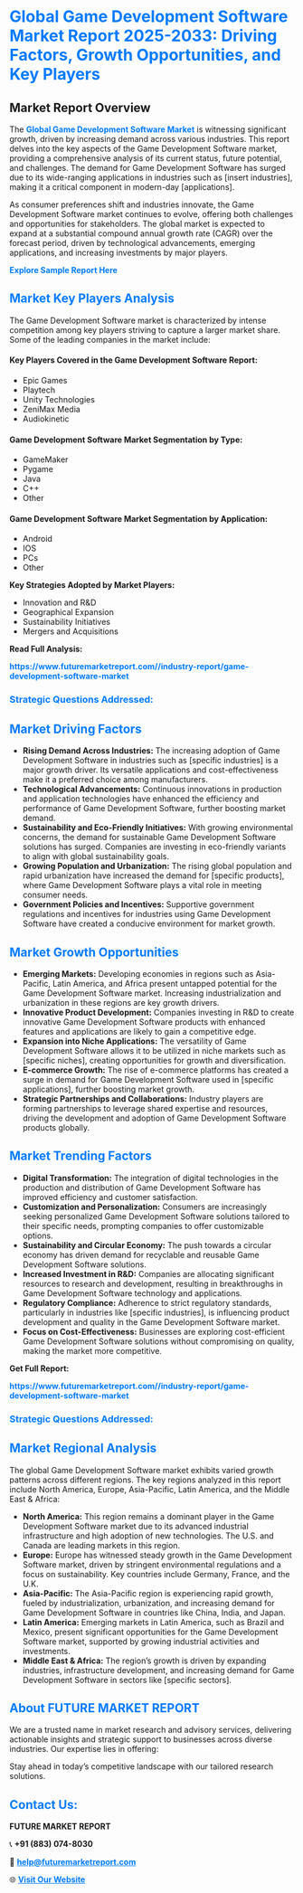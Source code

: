 <h1 style="color: #007BFF;">Global Game Development Software Market Report 2025-2033: Driving Factors, Growth Opportunities, and Key Players</h1>

<section id="overview">
<h2>Market Report Overview</h2>
<p>The <a href="https://www.futuremarketreport.com//industry-report/game-development-software-market" style="color: #007BFF; text-decoration: none;"><strong>Global Game Development Software Market</strong></a> is witnessing significant growth, driven by increasing demand across various industries. This report delves into the key aspects of the Game Development Software market, providing a comprehensive analysis of its current status, future potential, and challenges. The demand for Game Development Software has surged due to its wide-ranging applications in industries such as [insert industries], making it a critical component in modern-day [applications].</p>
<p>As consumer preferences shift and industries innovate, the Game Development Software market continues to evolve, offering both challenges and opportunities for stakeholders. The global market is expected to expand at a substantial compound annual growth rate (CAGR) over the forecast period, driven by technological advancements, emerging applications, and increasing investments by major players.</p>
</section>

<section id="overview">
<p><a href="https://www.futuremarketreport.com//request-sample/reportId=51636" style="color: #007BFF; text-decoration: none;"><strong>Explore Sample Report Here</strong></a></p>
</section>

<section id="key-players">
<h2 style="color: #007BFF;">Market Key Players Analysis</h2>
<p>The Game Development Software market is characterized by intense competition among key players striving to capture a larger market share. Some of the leading companies in the market include:</p>
<h4>Key Players Covered in the Game Development Software Report:</h4>
<ul><li>Epic Games</li><li>Playtech</li><li>Unity Technologies</li><li>ZeniMax Media</li><li>Audiokinetic</li></ul>
<h4>Game Development Software Market Segmentation by Type:</h4>
<ul><li>GameMaker</li><li>Pygame</li><li>Java</li><li>C++</li><li>Other</li></ul>

<h4>Game Development Software Market Segmentation by Application:</h4>
<ul><li>Android</li><li>IOS</li><li>PCs</li><li>Other</li></ul>
<p><strong>Key Strategies Adopted by Market Players:</strong></p>
<ul>
<li>Innovation and R&D</li>
<li>Geographical Expansion</li>
<li>Sustainability Initiatives</li>
<li>Mergers and Acquisitions</li>
</ul>
</section>

<section>
<p><strong>Read Full Analysis: </strong></p><a href="https://www.futuremarketreport.com//industry-report/game-development-software-market" style="color: #007BFF; text-decoration: none;"><strong>https://www.futuremarketreport.com//industry-report/game-development-software-market</strong></a>
<h3 style="color: #007BFF;">Strategic Questions Addressed:</h3>
</section>

<section id="driving-factors">
<h2 style="color: #007BFF;">Market Driving Factors</h2>
<ul>
<li><strong>Rising Demand Across Industries:</strong> The increasing adoption of Game Development Software in industries such as [specific industries] is a major growth driver. Its versatile applications and cost-effectiveness make it a preferred choice among manufacturers.</li>
<li><strong>Technological Advancements:</strong> Continuous innovations in production and application technologies have enhanced the efficiency and performance of Game Development Software, further boosting market demand.</li>
<li><strong>Sustainability and Eco-Friendly Initiatives:</strong> With growing environmental concerns, the demand for sustainable Game Development Software solutions has surged. Companies are investing in eco-friendly variants to align with global sustainability goals.</li>
<li><strong>Growing Population and Urbanization:</strong> The rising global population and rapid urbanization have increased the demand for [specific products], where Game Development Software plays a vital role in meeting consumer needs.</li>
<li><strong>Government Policies and Incentives:</strong> Supportive government regulations and incentives for industries using Game Development Software have created a conducive environment for market growth.</li>
</ul>
</section>

<section id="growth-opportunities">
<h2 style="color: #007BFF;">Market Growth Opportunities</h2>
<ul>
<li><strong>Emerging Markets:</strong> Developing economies in regions such as Asia-Pacific, Latin America, and Africa present untapped potential for the Game Development Software market. Increasing industrialization and urbanization in these regions are key growth drivers.</li>
<li><strong>Innovative Product Development:</strong> Companies investing in R&D to create innovative Game Development Software products with enhanced features and applications are likely to gain a competitive edge.</li>
<li><strong>Expansion into Niche Applications:</strong> The versatility of Game Development Software allows it to be utilized in niche markets such as [specific niches], creating opportunities for growth and diversification.</li>
<li><strong>E-commerce Growth:</strong> The rise of e-commerce platforms has created a surge in demand for Game Development Software used in [specific applications], further boosting market growth.</li>
<li><strong>Strategic Partnerships and Collaborations:</strong> Industry players are forming partnerships to leverage shared expertise and resources, driving the development and adoption of Game Development Software products globally.</li>
</ul>
</section>

<section id="trending-factors">
<h2 style="color: #007BFF;">Market Trending Factors</h2>
<ul>
<li><strong>Digital Transformation:</strong> The integration of digital technologies in the production and distribution of Game Development Software has improved efficiency and customer satisfaction.</li>
<li><strong>Customization and Personalization:</strong> Consumers are increasingly seeking personalized Game Development Software solutions tailored to their specific needs, prompting companies to offer customizable options.</li>
<li><strong>Sustainability and Circular Economy:</strong> The push towards a circular economy has driven demand for recyclable and reusable Game Development Software solutions.</li>
<li><strong>Increased Investment in R&D:</strong> Companies are allocating significant resources to research and development, resulting in breakthroughs in Game Development Software technology and applications.</li>
<li><strong>Regulatory Compliance:</strong> Adherence to strict regulatory standards, particularly in industries like [specific industries], is influencing product development and quality in the Game Development Software market.</li>
<li><strong>Focus on Cost-Effectiveness:</strong> Businesses are exploring cost-efficient Game Development Software solutions without compromising on quality, making the market more competitive.</li>
</ul>
</section>

<section>
<p><strong>Get Full Report: </strong></p><a href="https://www.futuremarketreport.com//industry-report/game-development-software-market" style="color: #007BFF; text-decoration: none;"><strong>https://www.futuremarketreport.com//industry-report/game-development-software-market</strong></a>
<h3 style="color: #007BFF;">Strategic Questions Addressed:</h3>
</section>


<section id="regional-analysis">
<h2 style="color: #007BFF;">Market Regional Analysis</h2>
<p>The global Game Development Software market exhibits varied growth patterns across different regions. The key regions analyzed in this report include North America, Europe, Asia-Pacific, Latin America, and the Middle East & Africa:</p>
<ul>
<li><strong>North America:</strong> This region remains a dominant player in the Game Development Software market due to its advanced industrial infrastructure and high adoption of new technologies. The U.S. and Canada are leading markets in this region.</li>
<li><strong>Europe:</strong> Europe has witnessed steady growth in the Game Development Software market, driven by stringent environmental regulations and a focus on sustainability. Key countries include Germany, France, and the U.K.</li>
<li><strong>Asia-Pacific:</strong> The Asia-Pacific region is experiencing rapid growth, fueled by industrialization, urbanization, and increasing demand for Game Development Software in countries like China, India, and Japan.</li>
<li><strong>Latin America:</strong> Emerging markets in Latin America, such as Brazil and Mexico, present significant opportunities for the Game Development Software market, supported by growing industrial activities and investments.</li>
<li><strong>Middle East & Africa:</strong> The region’s growth is driven by expanding industries, infrastructure development, and increasing demand for Game Development Software in sectors like [specific sectors].</li>
</ul>
</section>

<footer>
<h2 style="color: #007BFF;">About FUTURE MARKET REPORT</h2>
<p>We are a trusted name in market research and advisory services, delivering actionable insights and strategic support to businesses across diverse industries. Our expertise lies in offering:</p>

<p>Stay ahead in today’s competitive landscape with our tailored research solutions.</p>

<h2 style="color: #007BFF;">Contact Us:</h2>
<p><strong>FUTURE MARKET REPORT</strong></p>
<p>📞 <strong>+91 (883) 074-8030</strong></p>
<p>📧 <strong><a href="mailto:help@futuremarketreport.com" style="color: #007BFF;">help@futuremarketreport.com</a></strong></p>
<p>🌐 <strong><a href="https://www.futuremarketreport.com/" style="color: #007BFF;">Visit Our Website</a></strong></p>
</footer>